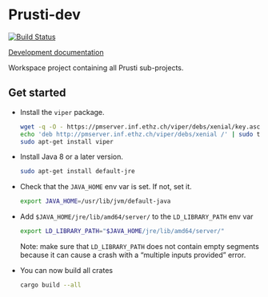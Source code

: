 Prusti-dev
==========

[![Build Status][build_badge]][build_status]

[Development documentation][documentation]

Workspace project containing all Prusti sub-projects.

[build_badge]: https://travis-ci.org/viperproject/prusti-dev.svg
[build_status]: https://travis-ci.org/viperproject/prusti-dev
[documentation]: https://viperproject.github.io/prusti-dev/


Get started
-----------

- Install the `viper` package.

    ```bash
    wget -q -O - https://pmserver.inf.ethz.ch/viper/debs/xenial/key.asc | sudo apt-key add -
    echo 'deb http://pmserver.inf.ethz.ch/viper/debs/xenial /' | sudo tee /etc/apt/sources.list.d/viper.list
    sudo apt-get install viper
    ```

- Install Java 8 or a later version.

    ```bash
    sudo apt-get install default-jre
    ```

- Check that the `JAVA_HOME` env var is set. If not, set it.

    ```bash
    export JAVA_HOME=/usr/lib/jvm/default-java
    ```

- Add `$JAVA_HOME/jre/lib/amd64/server/` to the `LD_LIBRARY_PATH` env var

    ```bash
    export LD_LIBRARY_PATH="$JAVA_HOME/jre/lib/amd64/server/"
    ```

    Note: make sure that `LD_LIBRARY_PATH` does not contain empty
    segments because it can cause a crash with a “multiple inputs
    provided” error.

- You can now build all crates

    ```bash
    cargo build --all
    ```
